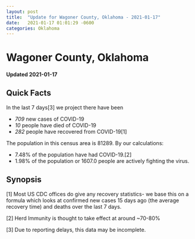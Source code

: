 ```yaml
---
layout: post
title:  "Update for Wagoner County, Oklahoma - 2021-01-17"
date:   2021-01-17 01:01:29 -0600
categories: Oklahoma
---
```


# Wagoner County, Oklahoma
#### Updated 2021-01-17

## Quick Facts

In the last 7 days[3] we project there have been
- *709* new cases of COVID-19
- *10* people have died of COVID-19
- *282* people have recovered from COVID-19[1]

The population in this census area is 81289. By our calculations:
- 7.48% of the population have had COVID-19.[2]
- 1.98% of the population or 1607.0 people are actively fighting the virus.

## Synopsis




[1] Most US CDC offices do give any recovery statistics- we base this on a formula which looks at confirmed new cases
15 days ago (the average recovery time) and deaths over the last 7 days.

[2] Herd Immunity is thought to take effect at around ~70-80%

[3] Due to reporting delays, this data may be incomplete.
 
    